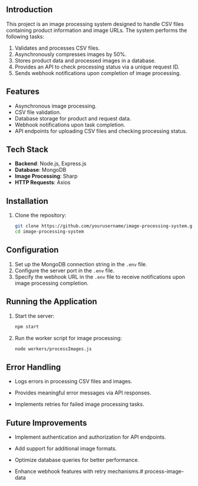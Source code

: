 ## Introduction

This project is an image processing system designed to handle CSV files containing product information and image URLs. The system performs the following tasks:

1. Validates and processes CSV files.
2. Asynchronously compresses images by 50%.
3. Stores product data and processed images in a database.
4. Provides an API to check processing status via a unique request ID.
5. Sends webhook notifications upon completion of image processing.

## Features

- Asynchronous image processing.
- CSV file validation.
- Database storage for product and request data.
- Webhook notifications upon task completion.
- API endpoints for uploading CSV files and checking processing status.

## Tech Stack

- **Backend**: Node.js, Express.js
- **Database**: MongoDB
- **Image Processing**: Sharp
- **HTTP Requests**: Axios

## Installation

1. Clone the repository:
   ```bash
   git clone https://github.com/yourusername/image-processing-system.git
   cd image-processing-system
   ```

## Configuration

1. Set up the MongoDB connection string in the `.env` file.
2. Configure the server port in the `.env` file.
3. Specify the webhook URL in the `.env` file to receive notifications upon image processing completion.

## Running the Application

1. Start the server:
   ```bash
   npm start
   ```
2. Run the worker script for image processing:
   ```bash
   node workers/processImages.js
   ```

## Error Handling

- Logs errors in processing CSV files and images.

- Provides meaningful error messages via API responses.

- Implements retries for failed image processing tasks.

## Future Improvements

- Implement authentication and authorization for API endpoints.

- Add support for additional image formats.

- Optimize database queries for better performance.

- Enhance webhook features with retry mechanisms.# process-image-data
